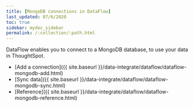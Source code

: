 ```yaml
---
title: [MongoDB connections in DataFlow]
last_updated: 07/6/2020
toc: true
sidebar: mydoc_sidebar
permalink: /:collection/:path.html
---
```

DataFlow enables you to connect to a MongoDB database, to use your data in ThoughtSpot.

- [Add a connection]({{ site.baseurl }}/data-integrate/dataflow/dataflow-mongodb-add.html)
- [Sync data]({{ site.baseurl }}/data-integrate/dataflow/dataflow-mongodb-sync.html)
- [Reference]({{ site.baseurl }}/data-integrate/dataflow/dataflow-mongodb-reference.html)
